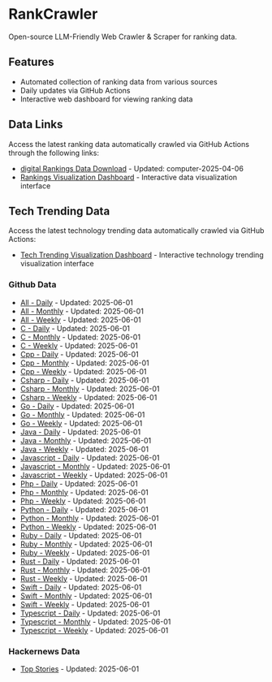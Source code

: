 # RankCrawler

Open-source LLM-Friendly Web Crawler & Scraper for ranking data.

## Features

* Automated collection of ranking data from various sources
* Daily updates via GitHub Actions
* Interactive web dashboard for viewing ranking data


## Data Links

Access the latest ranking data automatically crawled via GitHub Actions through the following links:

* [digital Rankings Data Download](https://github.com/chenjy16/RankCrawler/blob/main/data/1688/digital_computer_2025-04-06.json) - Updated: computer-2025-04-06
* [Rankings Visualization Dashboard](https://chenjy16.github.io/RankCrawler/1688_rankings.html) - Interactive data visualization interface




## Tech Trending Data

Access the latest technology trending data automatically crawled via GitHub Actions:

* [Tech Trending Visualization Dashboard](https://chenjy16.github.io/RankCrawler/tech_trending.html) - Interactive technology trending visualization interface

### Github Data

* [All - Daily](https://github.com/chenjy16/RankCrawler/blob/main/data/github/github_all_daily_2025-06-01.json) - Updated: 2025-06-01
* [All - Monthly](https://github.com/chenjy16/RankCrawler/blob/main/data/github/github_all_monthly_2025-06-01.json) - Updated: 2025-06-01
* [All - Weekly](https://github.com/chenjy16/RankCrawler/blob/main/data/github/github_all_weekly_2025-06-01.json) - Updated: 2025-06-01
* [C - Daily](https://github.com/chenjy16/RankCrawler/blob/main/data/github/github_c_daily_2025-06-01.json) - Updated: 2025-06-01
* [C - Monthly](https://github.com/chenjy16/RankCrawler/blob/main/data/github/github_c_monthly_2025-06-01.json) - Updated: 2025-06-01
* [C - Weekly](https://github.com/chenjy16/RankCrawler/blob/main/data/github/github_c_weekly_2025-06-01.json) - Updated: 2025-06-01
* [Cpp - Daily](https://github.com/chenjy16/RankCrawler/blob/main/data/github/github_cpp_daily_2025-06-01.json) - Updated: 2025-06-01
* [Cpp - Monthly](https://github.com/chenjy16/RankCrawler/blob/main/data/github/github_cpp_monthly_2025-06-01.json) - Updated: 2025-06-01
* [Cpp - Weekly](https://github.com/chenjy16/RankCrawler/blob/main/data/github/github_cpp_weekly_2025-06-01.json) - Updated: 2025-06-01
* [Csharp - Daily](https://github.com/chenjy16/RankCrawler/blob/main/data/github/github_csharp_daily_2025-06-01.json) - Updated: 2025-06-01
* [Csharp - Monthly](https://github.com/chenjy16/RankCrawler/blob/main/data/github/github_csharp_monthly_2025-06-01.json) - Updated: 2025-06-01
* [Csharp - Weekly](https://github.com/chenjy16/RankCrawler/blob/main/data/github/github_csharp_weekly_2025-06-01.json) - Updated: 2025-06-01
* [Go - Daily](https://github.com/chenjy16/RankCrawler/blob/main/data/github/github_go_daily_2025-06-01.json) - Updated: 2025-06-01
* [Go - Monthly](https://github.com/chenjy16/RankCrawler/blob/main/data/github/github_go_monthly_2025-06-01.json) - Updated: 2025-06-01
* [Go - Weekly](https://github.com/chenjy16/RankCrawler/blob/main/data/github/github_go_weekly_2025-06-01.json) - Updated: 2025-06-01
* [Java - Daily](https://github.com/chenjy16/RankCrawler/blob/main/data/github/github_java_daily_2025-06-01.json) - Updated: 2025-06-01
* [Java - Monthly](https://github.com/chenjy16/RankCrawler/blob/main/data/github/github_java_monthly_2025-06-01.json) - Updated: 2025-06-01
* [Java - Weekly](https://github.com/chenjy16/RankCrawler/blob/main/data/github/github_java_weekly_2025-06-01.json) - Updated: 2025-06-01
* [Javascript - Daily](https://github.com/chenjy16/RankCrawler/blob/main/data/github/github_javascript_daily_2025-06-01.json) - Updated: 2025-06-01
* [Javascript - Monthly](https://github.com/chenjy16/RankCrawler/blob/main/data/github/github_javascript_monthly_2025-06-01.json) - Updated: 2025-06-01
* [Javascript - Weekly](https://github.com/chenjy16/RankCrawler/blob/main/data/github/github_javascript_weekly_2025-06-01.json) - Updated: 2025-06-01
* [Php - Daily](https://github.com/chenjy16/RankCrawler/blob/main/data/github/github_php_daily_2025-06-01.json) - Updated: 2025-06-01
* [Php - Monthly](https://github.com/chenjy16/RankCrawler/blob/main/data/github/github_php_monthly_2025-06-01.json) - Updated: 2025-06-01
* [Php - Weekly](https://github.com/chenjy16/RankCrawler/blob/main/data/github/github_php_weekly_2025-06-01.json) - Updated: 2025-06-01
* [Python - Daily](https://github.com/chenjy16/RankCrawler/blob/main/data/github/github_python_daily_2025-06-01.json) - Updated: 2025-06-01
* [Python - Monthly](https://github.com/chenjy16/RankCrawler/blob/main/data/github/github_python_monthly_2025-06-01.json) - Updated: 2025-06-01
* [Python - Weekly](https://github.com/chenjy16/RankCrawler/blob/main/data/github/github_python_weekly_2025-06-01.json) - Updated: 2025-06-01
* [Ruby - Daily](https://github.com/chenjy16/RankCrawler/blob/main/data/github/github_ruby_daily_2025-06-01.json) - Updated: 2025-06-01
* [Ruby - Monthly](https://github.com/chenjy16/RankCrawler/blob/main/data/github/github_ruby_monthly_2025-06-01.json) - Updated: 2025-06-01
* [Ruby - Weekly](https://github.com/chenjy16/RankCrawler/blob/main/data/github/github_ruby_weekly_2025-06-01.json) - Updated: 2025-06-01
* [Rust - Daily](https://github.com/chenjy16/RankCrawler/blob/main/data/github/github_rust_daily_2025-06-01.json) - Updated: 2025-06-01
* [Rust - Monthly](https://github.com/chenjy16/RankCrawler/blob/main/data/github/github_rust_monthly_2025-06-01.json) - Updated: 2025-06-01
* [Rust - Weekly](https://github.com/chenjy16/RankCrawler/blob/main/data/github/github_rust_weekly_2025-06-01.json) - Updated: 2025-06-01
* [Swift - Daily](https://github.com/chenjy16/RankCrawler/blob/main/data/github/github_swift_daily_2025-06-01.json) - Updated: 2025-06-01
* [Swift - Monthly](https://github.com/chenjy16/RankCrawler/blob/main/data/github/github_swift_monthly_2025-06-01.json) - Updated: 2025-06-01
* [Swift - Weekly](https://github.com/chenjy16/RankCrawler/blob/main/data/github/github_swift_weekly_2025-06-01.json) - Updated: 2025-06-01
* [Typescript - Daily](https://github.com/chenjy16/RankCrawler/blob/main/data/github/github_typescript_daily_2025-06-01.json) - Updated: 2025-06-01
* [Typescript - Monthly](https://github.com/chenjy16/RankCrawler/blob/main/data/github/github_typescript_monthly_2025-06-01.json) - Updated: 2025-06-01
* [Typescript - Weekly](https://github.com/chenjy16/RankCrawler/blob/main/data/github/github_typescript_weekly_2025-06-01.json) - Updated: 2025-06-01

### Hackernews Data

* [Top Stories](https://github.com/chenjy16/RankCrawler/blob/main/data/hackernews/hackernews_top_2025-06-01.json) - Updated: 2025-06-01



